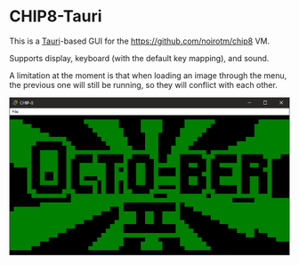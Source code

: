 # CHIP8-Tauri

This is a [Tauri](https://tauri.app/)-based GUI for the https://github.com/noirotm/chip8 VM.

Supports display, keyboard (with the default key mapping), and sound.

A limitation at the moment is that when loading an image through the menu,
the previous one will still be running, so they will conflict with each other.

![img.png](img.png)
